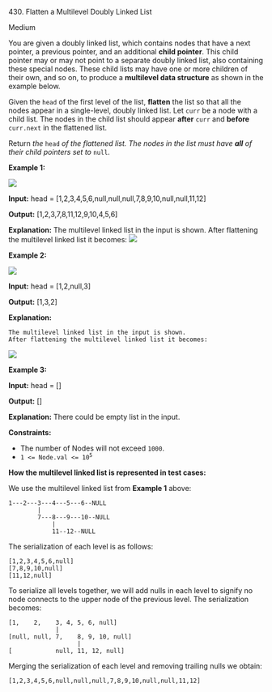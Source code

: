 430\. Flatten a Multilevel Doubly Linked List

Medium

You are given a doubly linked list, which contains nodes that have a next pointer, a previous pointer, and an additional **child pointer**. This child pointer may or may not point to a separate doubly linked list, also containing these special nodes. These child lists may have one or more children of their own, and so on, to produce a **multilevel data structure** as shown in the example below.

Given the `head` of the first level of the list, **flatten** the list so that all the nodes appear in a single-level, doubly linked list. Let `curr` be a node with a child list. The nodes in the child list should appear **after** `curr` and **before** `curr.next` in the flattened list.

Return _the_ `head` _of the flattened list. The nodes in the list must have **all** of their child pointers set to_ `null`.

**Example 1:**

![](https://assets.leetcode.com/uploads/2021/11/09/flatten11.jpg)

**Input:** head = [1,2,3,4,5,6,null,null,null,7,8,9,10,null,null,11,12]

**Output:** [1,2,3,7,8,11,12,9,10,4,5,6]

**Explanation:** The multilevel linked list in the input is shown. After flattening the multilevel linked list it becomes: ![](https://assets.leetcode.com/uploads/2021/11/09/flatten12.jpg) 

**Example 2:**

![](https://assets.leetcode.com/uploads/2021/11/09/flatten2.1jpg)

**Input:** head = [1,2,null,3]

**Output:** [1,3,2]

**Explanation:**

    The multilevel linked list in the input is shown.
    After flattening the multilevel linked list it becomes:

![](https://assets.leetcode.com/uploads/2021/11/24/list.jpg) 

**Example 3:**

**Input:** head = []

**Output:** []

**Explanation:** There could be empty list in the input. 

**Constraints:**

*   The number of Nodes will not exceed `1000`.
*   <code>1 <= Node.val <= 10<sup>5</sup></code>

**How the multilevel linked list is represented in test cases:**

We use the multilevel linked list from **Example 1** above:

    1---2---3---4---5---6--NULL
            |
            7---8---9---10--NULL
                |
                11--12--NULL

The serialization of each level is as follows:

    [1,2,3,4,5,6,null]
    [7,8,9,10,null]
    [11,12,null] 

To serialize all levels together, we will add nulls in each level to signify no node connects to the upper node of the previous level. The serialization becomes:

    [1,    2,    3, 4, 5, 6, null]
                 |
    [null, null, 7,    8, 9, 10, null]
                       |
    [            null, 11, 12, null] 

Merging the serialization of each level and removing trailing nulls we obtain:

    [1,2,3,4,5,6,null,null,null,7,8,9,10,null,null,11,12] 